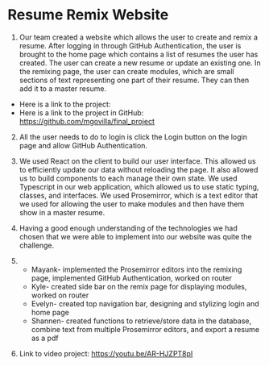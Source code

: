 # Resume Remix Website
1. Our team created a website which allows the user to create and remix a resume. After logging in through GitHub Authentication, the user is brought to the home page which contains a list of resumes the user has created. The user can create a new resume or update an existing one. In the remixing page, the user can create modules, which are small sections of text representing one part of their resume. They can then add it to a master resume.
* Here is a link to the project:
* Here is a link to the project in GitHub: https://github.com/mgovilla/final_project

2. All the user needs to do to login is click the Login button on the login page and allow GitHub Authentication.

3. We used React on the client to build our user interface. This allowed us to efficiently update our data without reloading the page. It also allowed us to build components to each manage their own state. We used Typescript in our web application, which allowed us to use static typing, classes, and interfaces. We used Prosemirror, which is a text editor that we used for allowing the user to make modules and then have them show in a master resume.

4. Having a good enough understanding of the technologies we had chosen that we were able to implement into our website was quite the challenge.

5. 
   * Mayank- implemented the Prosemirror editors into the remixing page, implemented GitHub Authentication, worked on router
   * Kyle- created side bar on the remix page for displaying modules, worked on router
   * Evelyn- created top navigation bar, designing and stylizing login and home page
   * Shannen- created functions to retrieve/store data in the database, combine text from multiple Prosemirror editors, and export a resume as a pdf

6. Link to video project: https://youtu.be/AR-HJZPT8pI
